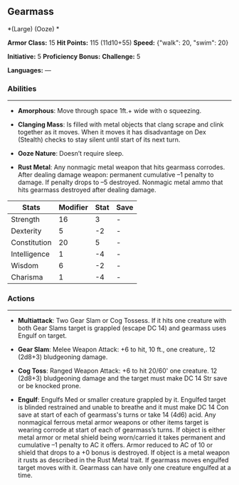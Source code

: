 ## Gearmass
*(Large) (Ooze) *

**Armor Class:** 15
**Hit Points:** 115 (11d10+55)
**Speed:** {"walk": 20, "swim": 20}

**Initiative:** 5
**Proficiency Bonus:**
**Challenge:** 5

**Languages:** —

### Abilities
 --- 
- **Amorphous**: Move through space 1ft.+ wide with o squeezing.

- **Clanging Mass**: Is filled with metal objects that clang scrape and clink together as it moves. When it moves it has disadvantage on Dex (Stealth) checks to stay silent until start of its next turn.

- **Ooze Nature**: Doesn’t require sleep.

- **Rust Metal**: Any nonmagic metal weapon that hits gearmass corrodes. After dealing damage weapon: permanent cumulative –1 penalty to damage. If penalty drops to –5 destroyed. Nonmagic metal ammo that hits gearmass destroyed after dealing damage.



| Stats | Modifier | Stat | Save
| ---- | ---- | ---- | ---- |
| Strength | 16 | 3 | - |
| Dexterity | 5 | -2 | - |
| Constitution | 20 | 5 | - |
| Intelligence | 1 | -4 | - |
| Wisdom | 6 | -2 | - |
| Charisma | 1 | -4 | - |

### Actions
 --- 
- **Multiattack**: Two Gear Slam or Cog Tossess. If it hits one creature with both Gear Slams target is grappled (escape DC 14) and gearmass uses Engulf on target.

- **Gear Slam**: Melee Weapon Attack: +6 to hit, 10 ft., one creature,. 12 (2d8+3) bludgeoning damage.

- **Cog Toss**: Ranged Weapon Attack: +6 to hit 20/60' one creature. 12 (2d8+3) bludgeoning damage and the target must make DC 14 Str save or be knocked prone.

- **Engulf**: Engulfs Med or smaller creature grappled by it. Engulfed target is blinded restrained and unable to breathe and it must make DC 14 Con save at start of each of gearmass's turns or take 14 (4d6) acid. Any nonmagical ferrous metal armor weapons or other items target is wearing corrode at start of each of gearmass’s turns. If object is either metal armor or metal shield being worn/carried it takes permanent and cumulative –1 penalty to AC it offers. Armor reduced to AC of 10 or shield that drops to a +0 bonus is destroyed. If object is a metal weapon it rusts as described in the Rust Metal trait. If gearmass moves engulfed target moves with it. Gearmass can have only one creature engulfed at a time.

